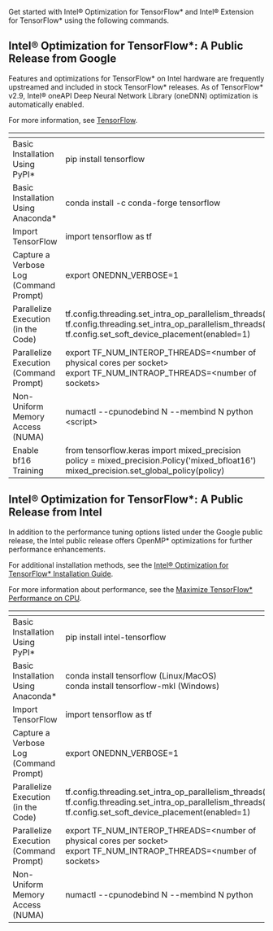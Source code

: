 Get started with Intel® Optimization for TensorFlow* and Intel® Extension for TensorFlow* using the following commands.

## Intel® Optimization for TensorFlow*: A Public Release from Google
Features and optimizations for TensorFlow* on Intel hardware are frequently upstreamed and included in stock TensorFlow* releases. As of TensorFlow* v2.9, Intel® oneAPI Deep Neural Network Library (oneDNN) optimization is automatically enabled.

For more information, see [TensorFlow](https://www.tensorflow.org/).

| <span> | <span> |
| ----------- | ----------- |  
| Basic Installation Using PyPI* | pip install tensorflow |  
| Basic Installation Using Anaconda* | conda install -c conda-forge tensorflow |
| Import TensorFlow | import tensorflow as tf |
| Capture a Verbose Log (Command Prompt) | export ONEDNN_VERBOSE=1 |
| Parallelize Execution (in the Code) | tf.config.threading.set_intra_op_parallelism_threads() <br> tf.config.threading.set_intra_op_parallelism_threads() <br> tf.config.set_soft_device_placement(enabled=1) |
| Parallelize Execution (Command Prompt) | export TF_NUM_INTEROP_THREADS=\<number of physical cores per socket\> <br> export TF_NUM_INTRAOP_THREADS=\<number of sockets\> |
| Non-Uniform Memory Access (NUMA) | numactl --cpunodebind N --membind N python \<script\> |
| Enable bf16 Training | from tensorflow.keras import mixed_precision <br> policy = mixed_precision.Policy('mixed_bfloat16') <br> mixed_precision.set_global_policy(policy) |



## Intel® Optimization for TensorFlow*: A Public Release from Intel
In addition to the performance tuning options listed under the Google public release, the Intel public release offers OpenMP* optimizations for further performance enhancements.

For additional installation methods, see the [Intel® Optimization for TensorFlow* Installation Guide](https://www.intel.com/content/www/us/en/developer/articles/guide/optimization-for-tensorflow-installation-guide.html).

For more information about performance, see the [Maximize TensorFlow* Performance on CPU](https://www.intel.com/content/www/us/en/developer/articles/technical/maximize-tensorflow-performance-on-cpu-considerations-and-recommendations-for-inference.html).

| <span> | <span> |
| ----------- | ----------- |  
| Basic Installation Using PyPI* | pip install intel-tensorflow |  
| Basic Installation Using Anaconda* | conda install tensorflow (Linux/MacOS) <br> conda install tensorflow-mkl (Windows) |
| Import TensorFlow | import tensorflow as tf |
| Capture a Verbose Log (Command Prompt) | export ONEDNN_VERBOSE=1 |
| Parallelize Execution (in the Code) | tf.config.threading.set_intra_op_parallelism_threads() <br> tf.config.threading.set_intra_op_parallelism_threads() <br> tf.config.set_soft_device_placement(enabled=1) |
| Parallelize Execution (Command Prompt) | export TF_NUM_INTEROP_THREADS=\<number of physical cores per socket\> <br> export TF_NUM_INTRAOP_THREADS=\<number of sockets\> |
| Non-Uniform Memory Access (NUMA) | numactl --cpunodebind N --membind N python <script> |
| Enable bf16 Training | from tensorflow.keras import mixed_precision <br> policy = mixed_precision.Policy('mixed_bfloat16') <br> mixed_precision.set_global_policy(policy) |
| Set the Maximum Number of Threads (Command Prompt) | export OMP_NUM_THREADS=num physical cores |
| Bind OpenMP Threads to Physical Processing Units | export KMP_AFFINITY=granularity=fine,compact,1,0 |
| Set a Wait Time (ms) After Completing the Execution of a Parallel Region Before Sleeping | export KMP_BLOCKTIME=\<time\> <br> Recommended to be to 0 for CNN or 1 for non-CNN (user should verify empirically) |
| Print an OpenMP Runtime Library Env Variables During Execution | export KMP_SETTINGS=TRUE |



## Intel® Extension for TensorFlow*
This extension provides the most up-to-date features and optimizations on Intel hardware, most of which will eventually be upstreamed to stock TensorFlow* releases. Additionally, while users can get many optimization benefits by default without needing an additional set up, Intel® Extension for TensorFlow* provides further tuning and custom operations to boost performance even more.

For additional installation methods, see the [Intel® Extension for TensorFlow* Installation Guide](https://intel.github.io/intel-extension-for-tensorflow/latest/docs/install/installation_guide.html).

For more information, see [Intel® Extension for TensorFlow*](https://intel.github.io/intel-extension-for-tensorflow/latest/get_started.html).

| <span> | <span> |
| ----------- | ----------- |  
| Basic Installation Using PyPI* | pip install --upgrade intel-extension-for-tensorflow[gpu] |
| Import Intel® Extension for TensorFlow* | import intel_extension_for_tensorflow as itex |
| Get an XPU Back End Type | itex.get_backend() |
| Toggle a GPU Back End (in the Code): Set by Default | itex.set_backend(‘GPU’) |
| Toggle a GPU Back End (Command Prompt): Set by Default | export ITEX_XPU_BACKEND="GPU"|
| Advanced Automatic Mixed Precision (in the Code): A Basic Configuration with Improved Inference Speed with Reduced Memory Consumption | auto_mixed_precision_options = itex.AutoMixedPrecisionOptions() <br><br> auto_mixed_precision_options.data_type = itex.BFLOAT16 # or itex.FLOAT16 |
| Advanced Automatic Mixed Precision (Command Prompt): A Basic Configuration with Improved Inference Speed with Reduced Memory Consumption | export ITEX_AUTO_MIXED_PRECISION=1 <br><br> export ITEX_AUTO_MIXED_PRECISION_DATA_TYPE="BFLOAT16" # or "FLOAT16" |
| Customized AdamW Optimizer (in the Code) | itex.ops.AdamWithWeightDecayOptimizer( <br>&emsp;&emsp;weight_decay_rate=0.001, <br>&emsp;&emsp;learning_rate=0.001, beta_1=0.9, <br>&emsp;&emsp;beta_2=0.999, <br>&emsp;&emsp;epsilon=1e-07, name='Adam', <br>&emsp;&emsp;exclude_from_weight_decay=["LayerNorm", <br>&emsp;&emsp;"layer_norm", "bias"], **kwargs <br>) |
| Customized Layer Normalization (in the Code) | itex.ops.LayerNormalization( <br>&emsp;&emsp;axis=-1, epsilon=0.001, center=True, <br>&emsp;&emsp;scale=True, <br>&emsp;&emsp;beta_initializer='zeros', <br>&emsp;&emsp;gamma_initializer='ones', <br>&emsp;&emsp;beta_regularizer=None, <br>&emsp;&emsp;gamma_regularizer=None, <br>&emsp;&emsp;beta_constraint=None, <br>&emsp;&emsp;gamma_constraint=None, **kwargs <br>)
| Customized GELU (in the Code) | itex.ops.gelu( <br>&emsp;&emsp;features, approximate=False, name=None <br>)
| Customized LSTM (in the Code) | itex.ops.ItexLSTM( <br>&emsp;&emsp;200, activation='tanh', <br>&emsp;&emsp;recurrent_activation='sigmoid', <br>&emsp;&emsp;use_bias=True, <br>&emsp;&emsp;kernel_initializer='glorot_uniform', <br>&emsp;&emsp;recurrent_initializer='orthogonal', <br>&emsp;&emsp;bias_initializer='zeros', **kwargs <br>)



For more information and support, or to report any issues, see:

[Intel® Extension for TensorFlow* Issues on GitHub*](https://github.com/intel/intel-extension-for-tensorflow/issues)

[TensorFlow* Issues on GitHub*](https://github.com/tensorflow/tensorflow/issues)

[Intel® AI Analytics Toolkit Forum](https://community.intel.com/t5/Intel-oneAPI-AI-Analytics/bd-p/ai-analytics-toolkit)



Sign up and try this extension for free using [Intel® Developer Cloud for oneAPI](https://devcloud.intel.com/oneapi/get_started/).
